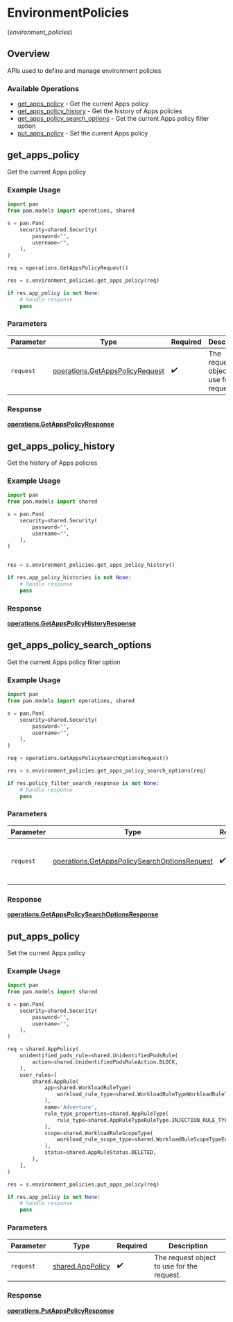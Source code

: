 # EnvironmentPolicies
(*environment_policies*)

## Overview

APIs used to  define and manage environment policies

### Available Operations

* [get_apps_policy](#get_apps_policy) - Get the current Apps policy
* [get_apps_policy_history](#get_apps_policy_history) - Get the history of Apps policies
* [get_apps_policy_search_options](#get_apps_policy_search_options) - Get the current Apps policy filter option
* [put_apps_policy](#put_apps_policy) - Set the current Apps policy

## get_apps_policy

Get the current Apps policy

### Example Usage

```python
import pan
from pan.models import operations, shared

s = pan.Pan(
    security=shared.Security(
        password="",
        username="",
    ),
)

req = operations.GetAppsPolicyRequest()

res = s.environment_policies.get_apps_policy(req)

if res.app_policy is not None:
    # handle response
    pass
```

### Parameters

| Parameter                                                                          | Type                                                                               | Required                                                                           | Description                                                                        |
| ---------------------------------------------------------------------------------- | ---------------------------------------------------------------------------------- | ---------------------------------------------------------------------------------- | ---------------------------------------------------------------------------------- |
| `request`                                                                          | [operations.GetAppsPolicyRequest](../../models/operations/getappspolicyrequest.md) | :heavy_check_mark:                                                                 | The request object to use for the request.                                         |


### Response

**[operations.GetAppsPolicyResponse](../../models/operations/getappspolicyresponse.md)**


## get_apps_policy_history

Get the history of Apps policies

### Example Usage

```python
import pan
from pan.models import shared

s = pan.Pan(
    security=shared.Security(
        password="",
        username="",
    ),
)


res = s.environment_policies.get_apps_policy_history()

if res.app_policy_histories is not None:
    # handle response
    pass
```


### Response

**[operations.GetAppsPolicyHistoryResponse](../../models/operations/getappspolicyhistoryresponse.md)**


## get_apps_policy_search_options

Get the current Apps policy filter option

### Example Usage

```python
import pan
from pan.models import operations, shared

s = pan.Pan(
    security=shared.Security(
        password="",
        username="",
    ),
)

req = operations.GetAppsPolicySearchOptionsRequest()

res = s.environment_policies.get_apps_policy_search_options(req)

if res.policy_filter_search_response is not None:
    # handle response
    pass
```

### Parameters

| Parameter                                                                                                    | Type                                                                                                         | Required                                                                                                     | Description                                                                                                  |
| ------------------------------------------------------------------------------------------------------------ | ------------------------------------------------------------------------------------------------------------ | ------------------------------------------------------------------------------------------------------------ | ------------------------------------------------------------------------------------------------------------ |
| `request`                                                                                                    | [operations.GetAppsPolicySearchOptionsRequest](../../models/operations/getappspolicysearchoptionsrequest.md) | :heavy_check_mark:                                                                                           | The request object to use for the request.                                                                   |


### Response

**[operations.GetAppsPolicySearchOptionsResponse](../../models/operations/getappspolicysearchoptionsresponse.md)**


## put_apps_policy

Set the current Apps policy

### Example Usage

```python
import pan
from pan.models import shared

s = pan.Pan(
    security=shared.Security(
        password="",
        username="",
    ),
)

req = shared.AppPolicy(
    unidentified_pods_rule=shared.UnidentifiedPodsRule(
        action=shared.UnidentifiedPodsRuleAction.BLOCK,
    ),
    user_rules=[
        shared.AppRule(
            app=shared.WorkloadRuleType(
                workload_rule_type=shared.WorkloadRuleTypeWorkloadRuleType.POD_ANY_WORKLOAD_RULE_TYPE,
            ),
            name='Adventure',
            rule_type_properties=shared.AppRuleType(
                rule_type=shared.AppRuleTypeRuleType.INJECTION_RULE_TYPE,
            ),
            scope=shared.WorkloadRuleScopeType(
                workload_rule_scope_type=shared.WorkloadRuleScopeTypeEnum.ANY_RULE_TYPE,
            ),
            status=shared.AppRuleStatus.DELETED,
        ),
    ],
)

res = s.environment_policies.put_apps_policy(req)

if res.app_policy is not None:
    # handle response
    pass
```

### Parameters

| Parameter                                            | Type                                                 | Required                                             | Description                                          |
| ---------------------------------------------------- | ---------------------------------------------------- | ---------------------------------------------------- | ---------------------------------------------------- |
| `request`                                            | [shared.AppPolicy](../../models/shared/apppolicy.md) | :heavy_check_mark:                                   | The request object to use for the request.           |


### Response

**[operations.PutAppsPolicyResponse](../../models/operations/putappspolicyresponse.md)**

